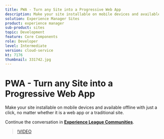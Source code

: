 ```yaml
---
title: PWA - Turn any Site into a Progressive Web App
description: Make your site installable on mobile devices and available offline with just a click, no matter whether it is a web app or a traditional site.
solution: Experience Manager Sites
product: experience manager
sub-product: sites
topic: Development
feature: Core Components
role: Developer
level: Intermediate
version: cloud-service
kt: 7176
thumbnail: 331742.jpg
---
```


# PWA - Turn any Site into a Progressive Web App 

Make your site installable on mobile devices and available offline with just a click, no matter whether it is a web app or a traditional site.

Continue the conversation in **[Experience League Communities](http://adobe.ly/36Yd3v6)**.

>[!VIDEO](https://video.tv.adobe.com/v/331742/?quality=12&learn=on&hidetitle=true)